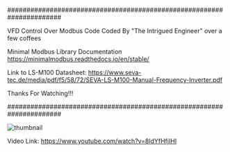 ######################################################################

VFD Control Over Modbus Code
Coded By "The Intrigued Engineer" over a few coffees

Minimal Modbus Library Documentation
https://minimalmodbus.readthedocs.io/en/stable/

Link to LS-M100 Datasheet:
https://www.seva-tec.de/media/pdf/f5/58/72/SEVA-LS-M100-Manual-Frequency-Inverter.pdf

Thanks For Watching!!!

######################################################################

![thumbnail](https://user-images.githubusercontent.com/109388113/197361471-06740833-b1c6-4d0b-8ec4-2e9054e2c898.png)

Video Link:
https://www.youtube.com/watch?v=8ldYfHfjIHI
